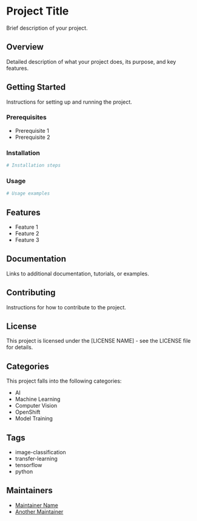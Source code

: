 # Project Title

Brief description of your project.

## Overview

Detailed description of what your project does, its purpose, and key features.

## Getting Started

Instructions for setting up and running the project.

### Prerequisites

- Prerequisite 1
- Prerequisite 2

### Installation

```bash
# Installation steps
```

### Usage

```bash
# Usage examples
```

## Features

- Feature 1
- Feature 2
- Feature 3

## Documentation

Links to additional documentation, tutorials, or examples.

## Contributing

Instructions for how to contribute to the project.

## License

This project is licensed under the [LICENSE NAME] - see the LICENSE file for details.

## Categories

This project falls into the following categories:

- AI
- Machine Learning
- Computer Vision
- OpenShift
- Model Training

## Tags

- image-classification
- transfer-learning
- tensorflow
- python

## Maintainers

- [Maintainer Name](https://github.com/username)
- [Another Maintainer](https://github.com/username2)